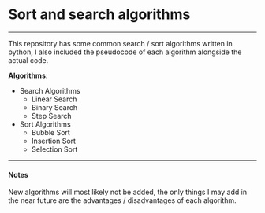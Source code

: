 # Sort and search algorithms

---

This repository has some common search / sort algorithms written in python, I also included the pseudocode of each algorithm alongside the actual code.

**Algorithms**:

* Search Algorithms
  * Linear Search
  * Binary Search
  * Step Search
* Sort Algorithms
  * Bubble Sort
  * Insertion Sort
  * Selection Sort

---

#### Notes

New algorithms will most likely not be added, the only things I may add in the near future are the advantages / disadvantages of each algorithm.